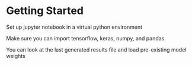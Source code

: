 # Getting Started
Set up jupyter notebook in a virtual python environment

Make sure you can import tensorflow, keras, numpy, and pandas

You can look at the last generated results file and load pre-existing model weights
